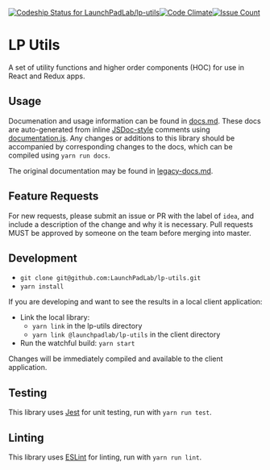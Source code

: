 [ ![Codeship Status for LaunchPadLab/lp-utils](https://app.codeship.com/projects/54a4f610-ec93-0134-81d5-1ac2cf405306/status?branch=master)](https://app.codeship.com/projects/208365)[![Code Climate](https://codeclimate.com/repos/58cc18b439f0e80291000106/badges/3b5fda5d0356fd73a175/gpa.svg)](https://codeclimate.com/repos/58cc18b439f0e80291000106/feed)[![Issue Count](https://codeclimate.com/repos/58cc18b439f0e80291000106/badges/3b5fda5d0356fd73a175/issue_count.svg)](https://codeclimate.com/repos/58cc18b439f0e80291000106/feed)

# LP Utils
A set of utility functions and higher order components (HOC) for use in React and Redux apps.

## Usage
Documenation and usage information can be found in [docs.md](docs.md). These docs are auto-generated from inline [JSDoc-style](http://usejsdoc.org/) comments using [documentation.js](https://github.com/documentationjs/documentation). Any changes or additions to this library should be accompanied by corresponding changes to the docs, which can be compiled using `yarn run docs`.

The original documentation may be found in [legacy-docs.md](legacy-docs.md).

## Feature Requests
For new requests, please submit an issue or PR with the label of `idea`, and include a description of the change and why it is necessary. Pull requests MUST be approved by someone on the team before merging into master.

## Development
* `git clone git@github.com:LaunchPadLab/lp-utils.git`
* `yarn install`

If you are developing and want to see the results in a local client application:
* Link the local library:
  * `yarn link` in the lp-utils directory
  * `yarn link @launchpadlab/lp-utils` in the client directory
* Run the watchful build: `yarn start`

Changes will be immediately compiled and available to the client application.

## Testing
This library uses [Jest](https://facebook.github.io/jest/) for unit testing, run with `yarn run test`.

## Linting
This library uses [ESLint](http://eslint.org/) for linting, run with `yarn run lint`.